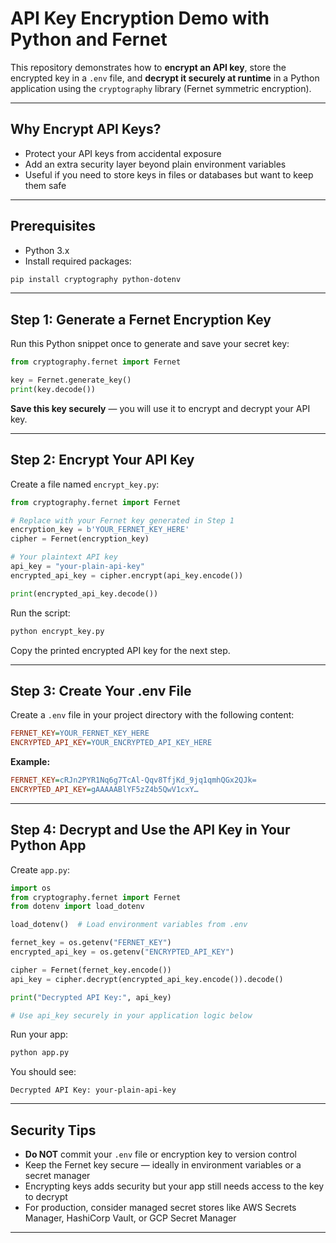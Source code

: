 # API Key Encryption Demo with Python and Fernet

This repository demonstrates how to **encrypt an API key**, store the encrypted key in a `.env` file, and **decrypt it securely at runtime** in a Python application using the `cryptography` library (Fernet symmetric encryption).

---

## Why Encrypt API Keys?

- Protect your API keys from accidental exposure
- Add an extra security layer beyond plain environment variables
- Useful if you need to store keys in files or databases but want to keep them safe

---

## Prerequisites

- Python 3.x
- Install required packages:

```bash
pip install cryptography python-dotenv
```

---

## Step 1: Generate a Fernet Encryption Key

Run this Python snippet once to generate and save your secret key:

```python
from cryptography.fernet import Fernet

key = Fernet.generate_key()
print(key.decode())
```

**Save this key securely** — you will use it to encrypt and decrypt your API key.

---

## Step 2: Encrypt Your API Key

Create a file named `encrypt_key.py`:

```python
from cryptography.fernet import Fernet

# Replace with your Fernet key generated in Step 1
encryption_key = b'YOUR_FERNET_KEY_HERE'
cipher = Fernet(encryption_key)

# Your plaintext API key
api_key = "your-plain-api-key"
encrypted_api_key = cipher.encrypt(api_key.encode())

print(encrypted_api_key.decode())
```

Run the script:

```bash
python encrypt_key.py
```

Copy the printed encrypted API key for the next step.

---

## Step 3: Create Your .env File

Create a `.env` file in your project directory with the following content:

```ini
FERNET_KEY=YOUR_FERNET_KEY_HERE
ENCRYPTED_API_KEY=YOUR_ENCRYPTED_API_KEY_HERE
```

**Example:**

```ini
FERNET_KEY=cRJn2PYR1Nq6g7TcAl-Qqv8TfjKd_9jq1qmhQGx2QJk=
ENCRYPTED_API_KEY=gAAAAABlYF5zZ4b5QwV1cxY…
```

---

## Step 4: Decrypt and Use the API Key in Your Python App

Create `app.py`:

```python
import os
from cryptography.fernet import Fernet
from dotenv import load_dotenv

load_dotenv()  # Load environment variables from .env

fernet_key = os.getenv("FERNET_KEY")
encrypted_api_key = os.getenv("ENCRYPTED_API_KEY")

cipher = Fernet(fernet_key.encode())
api_key = cipher.decrypt(encrypted_api_key.encode()).decode()

print("Decrypted API Key:", api_key)

# Use api_key securely in your application logic below
```

Run your app:

```bash
python app.py
```

You should see:

```
Decrypted API Key: your-plain-api-key
```

---

## Security Tips

- **Do NOT** commit your `.env` file or encryption key to version control
- Keep the Fernet key secure — ideally in environment variables or a secret manager
- Encrypting keys adds security but your app still needs access to the key to decrypt
- For production, consider managed secret stores like AWS Secrets Manager, HashiCorp Vault, or GCP Secret Manager

---


